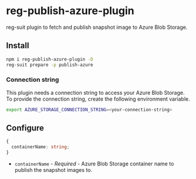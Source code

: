# reg-publish-azure-plugin

reg-suit plugin to fetch and publish snapshot image to Azure Blob Storage.

## Install

```sh
npm i reg-publish-azure-plugin -D
reg-suit prepare -p publish-azure
```

### Connection string

This plugin needs a connection string to access your Azure Blob Storage. To provide the connection string, create the following environment variable.

```sh
export AZURE_STORAGE_CONNECTION_STRING=<your-connection-string>
```

## Configure

```ts
{
  containerName: string;
}
```

- `containerName` - _Required_ - Azure Blob Storage container name to publish the snapshot images to.
